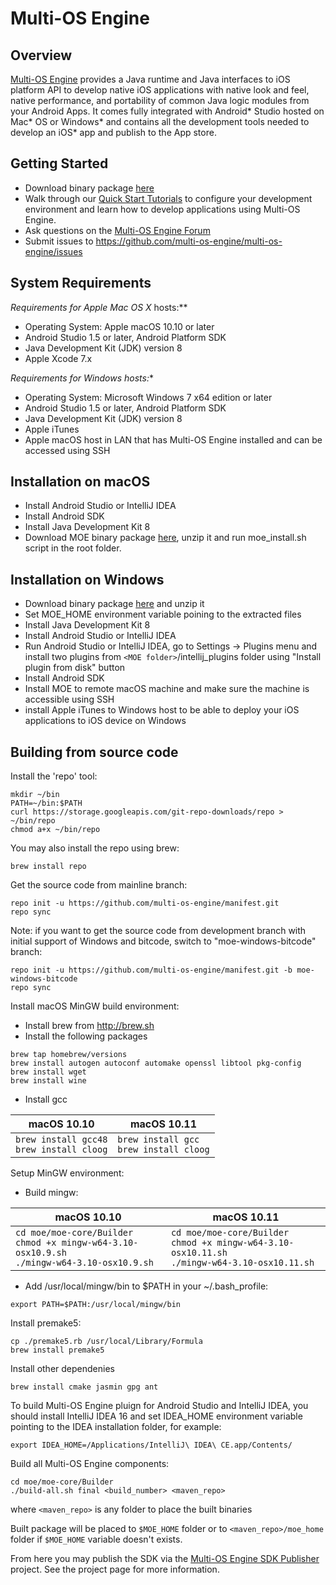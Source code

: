 Multi-OS Engine
===============

Overview
--------
[Multi-OS Engine](http://multi-os-engine.org/) provides a Java runtime and Java interfaces to iOS platform API to develop native iOS applications with native look and feel, native performance, and portability of common Java logic modules from your Android Apps. It comes fully integrated with Android* Studio hosted on Mac* OS or Windows* and contains all the development tools needed to develop an iOS* app and publish to the App store.

Getting Started
---------------

- Download binary package [here](https://github.com/multi-os-engine/multi-os-engine/releases/download/1.0.853/multi_os_engine_1.0.853.tar.gz)
- Walk through our [Quick Start Tutorials](http://doc.multi-os-engine.org) to configure your development environment and learn how to develop applications using Multi-OS Engine.
- Ask questions on the [Multi-OS Engine Forum](https://discuss.multi-os-engine.org/)
- Submit issues to https://github.com/multi-os-engine/multi-os-engine/issues

System Requirements
-------------------

**Requirements for Apple* Mac OS X* hosts:**

- Operating System: Apple macOS 10.10 or later
- Android Studio 1.5 or later, Android Platform SDK
- Java Development Kit (JDK) version 8
- Apple Xcode 7.x

**Requirements for Windows* hosts:**

- Operating System: Microsoft Windows 7 x64 edition or later
- Android Studio 1.5 or later, Android Platform SDK
- Java Development Kit (JDK) version 8
- Apple iTunes
- Apple macOS host in LAN that has Multi-OS Engine installed and can be accessed using SSH

Installation on macOS
----------------------

- Install Android Studio or IntelliJ IDEA
- Install Android SDK
- Install Java Development Kit 8
- Download MOE binary package [here](https://github.com/multi-os-engine/multi-os-engine/releases/download/1.0.853/multi_os_engine_1.0.853.tar.gz), unzip it and run moe_install.sh script in the root folder.


Installation on Windows
-----------------------

- Download binary package [here](https://github.com/multi-os-engine/multi-os-engine/releases/download/1.0.853/multi_os_engine_1.0.853.tar.gz) and unzip it
- Set MOE_HOME environment variable poining to the extracted files
- Install Java Development Kit 8
- Install Android Studio or IntelliJ IDEA
- Run Android Studio or IntelliJ IDEA, go to Settings -> Plugins menu and install two plugins from `<MOE folder>`/intellij_plugins folder using "Install plugin from disk" button
- Install Android SDK
- Install MOE to remote macOS machine and make sure the machine is accessible using SSH
- install Apple iTunes to Windows host to be able to deploy your iOS applications to iOS device on Windows

Building from source code
-------------------------

Install the 'repo' tool:

```
mkdir ~/bin
PATH=~/bin:$PATH
curl https://storage.googleapis.com/git-repo-downloads/repo > ~/bin/repo
chmod a+x ~/bin/repo
```

You may also install the repo using brew:

```
brew install repo
```

Get the source code from mainline branch:

```
repo init -u https://github.com/multi-os-engine/manifest.git
repo sync
```

Note: if you want to get the source code from development branch with initial support of Windows and bitcode, switch to "moe-windows-bitcode" branch:

```
repo init -u https://github.com/multi-os-engine/manifest.git -b moe-windows-bitcode
repo sync
```

Install macOS MinGW build environment:
	
- Install brew from http://brew.sh
- Install the following packages

```	
brew tap homebrew/versions
brew install autogen autoconf automake openssl libtool pkg-config
brew install wget
brew install wine
```

- Install gcc

| macOS 10.10 | macOS 10.11 |
| --- | --- |
| `brew install gcc48`<br> `brew install cloog` | `brew install gcc`<br> `brew install cloog` |

Setup MinGW environment:
- Build mingw:

| macOS 10.10 | macOS 10.11 |
| --- | --- |
| `cd moe/moe-core/Builder`<br>`chmod +x mingw-w64-3.10-osx10.9.sh`<br> `./mingw-w64-3.10-osx10.9.sh`| `cd moe/moe-core/Builder`<br>`chmod +x mingw-w64-3.10-osx10.11.sh`<br> `./mingw-w64-3.10-osx10.11.sh`|


- Add /usr/local/mingw/bin to $PATH in your ~/.bash_profile:

```	
export PATH=$PATH:/usr/local/mingw/bin
```

Install premake5:

```	
cp ./premake5.rb /usr/local/Library/Formula
brew install premake5
```

Install other dependenies

```
brew install cmake jasmin gpg ant
```

To build Multi-OS Engine pluign for Android Studio and IntelliJ IDEA, you should install IntelliJ IDEA 16 and set IDEA_HOME environment variable pointing to the IDEA installation folder, for example:

```
export IDEA_HOME=/Applications/IntelliJ\ IDEA\ CE.app/Contents/
```

Build all Multi-OS Engine components:

```
cd moe/moe-core/Builder
./build-all.sh final <build_number> <maven_repo>
```

where `<maven_repo>` is any folder to place the built binaries

Built package will be placed to `$MOE_HOME` folder or to `<maven_repo>/moe_home` folder if `$MOE_HOME` variable doesn't exists.

From here you may publish the SDK via the [Multi-OS Engine SDK Publisher](https://github.com/multi-os-engine/moe-sdk-publisher) project. See the project page for more information.
